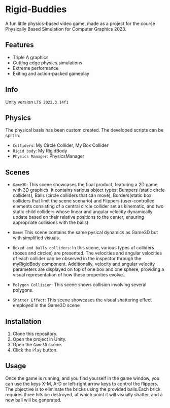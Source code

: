 # Rigid-Buddies

A fun little physics-based video game, made as a project for the course Physically Based Simulation for Computer Graphics 2023.


## Features

- Triple A graphics
- Cutting edge physics simulations
- Extreme performance
- Exiting and action-packed gameplay

## Info

Unity version `LTS 2022.3.14f1`

## Physics

The physical basis has been custom created.
The developed scripts can be split in:
- `Colliders`: My Circle Collider, My Box Collider
- `Rigid body`: My RigidBody
- `Physics Manager`: PhysicsManager

## Scenes

- `Game3D`: This scene showcases the final product, featuring a 2D game with 3D graphics. It contains various object types: Bumpers (static circle colliders), Balls (circle colliders that can move), Borders(static box colliders that limit the scene scenario) and Flippers (user-controlled elements consisting of a central circle collider set as kinematic, and two static child colliders whose linear and angular velocity dynamically  update based on their relative positions to the center, ensuring appropriate collisions with the balls).

- `Game`: This scene contains the same pysical dynamics as Game3D but with simplified visuals.

- `Boxed and balls colliders`: In this scene, various types of colliders (boxes and circles) are presented. The velocities and angular velocities of each collider can be observed in the inspector through the myRigidBody component. Additionally, velocity and angular velocity parameters are displayed on top of one box and one sphere, providing a visual representation of how these properties evolve..

- `Polygon Collision`: This scene shows collision involving several polygons.

- `Shatter Effect`: This scene showcases the visual shattering effect employed in the Game3D scene

## Installation

1. Clone this repository.
2. Open the project in Unity.
3. Open the `Game3D` scene.
4. Click the `Play` button.

## Usage

Once the game is running, and you find yourself in the game window, you can use the keys X-M, A-D or left-right arrow keys to control the flippers.
The objective is to eliminate the bricks using the provided balls.Each brick requires three hits be destroyed, at which point it will visually shatter, and a new ball will be generated.

